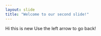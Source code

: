 ```yaml
---
layout: slide
title: "Welcome to our second slide!"
---
```

Hi this is new
Use the left arrow to go back!
